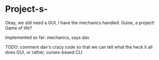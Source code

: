 Project-s-
==========

Okay, we still need a GUI, I have the mechanics handled.
Guise, a project!
Game of life?

Implemented so far:
	mechanics, says dav

TODO:
	comment dav's crazy code so that we can tell what the heck it all does
	GUI, or rather, curses-based CLI